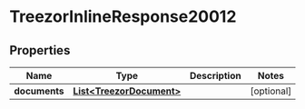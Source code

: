 
# TreezorInlineResponse20012

## Properties
Name | Type | Description | Notes
------------ | ------------- | ------------- | -------------
**documents** | [**List&lt;TreezorDocument&gt;**](TreezorDocument.md) |  |  [optional]



